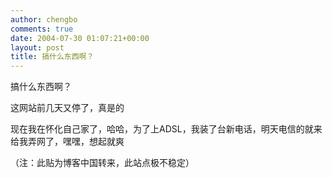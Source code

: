 ```yaml
---
author: chengbo
comments: true
date: 2004-07-30 01:07:21+00:00
layout: post
title: 搞什么东西啊？
---
```


搞什么东西啊？

这网站前几天又停了，真是的

现在我在怀化自己家了，哈哈，为了上ADSL，我装了台新电话，明天电信的就来给我弄网了，嘿嘿，想起就爽

（注：此贴为博客中国转来，此站点极不稳定）

